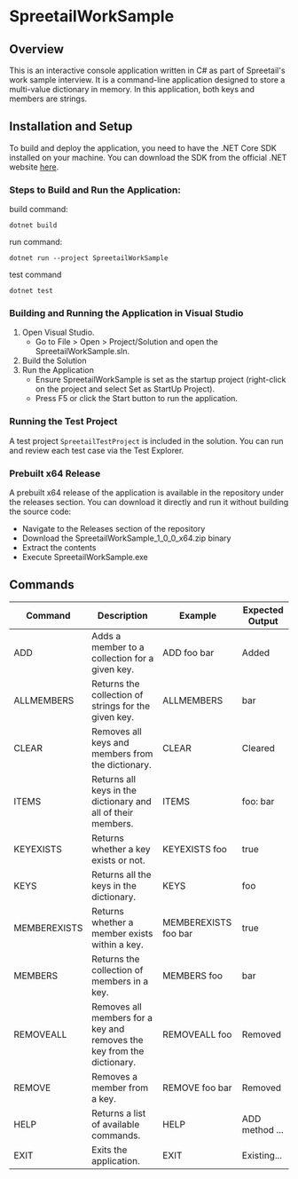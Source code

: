 # SpreetailWorkSample

## Overview
This is an interactive console application written in C# as part of Spreetail's work sample interview. It is a command-line application designed to store a multi-value dictionary in memory. In this application, both keys and members are strings.

## Installation and Setup

To build and deploy the application, you need to have the .NET Core SDK installed on your machine. You can download the SDK from the official .NET website [here](https://dotnet.microsoft.com/download).


### Steps to Build and Run the Application:

build command:
```
dotnet build
```

run command:
```
dotnet run --project SpreetailWorkSample
```

test command
```
dotnet test
```

### Building and Running the Application in Visual Studio

1. Open Visual Studio.
   - Go to File > Open > Project/Solution and open the SpreetailWorkSample.sln.
2. Build the Solution
3. Run the Application
   - Ensure SpreetailWorkSample is set as the startup project (right-click on the project and select Set as StartUp Project).
   - Press F5 or click the Start button to run the application.

### Running the Test Project
A test project `SpreetailTestProject` is included in the solution. You can run and review each test case via the Test Explorer.


### Prebuilt x64 Release
A prebuilt x64 release of the application is available in the repository under the releases section. You can download it directly and run it without building the source code:

- Navigate to the Releases section of the repository
- Download the SpreetailWorkSample_1_0_0_x64.zip binary
- Extract the contents
- Execute SpreetailWorkSample.exe



## Commands

| Command      | Description                                                            | Example              | Expected Output |
| ------------ | ---------------------------------------------------------------------- | -------------------- | --------------- |
| ADD          | Adds a member to a collection for a given key.                         | ADD foo bar          | Added           |
| ALLMEMBERS   | Returns the collection of strings for the given key.                   | ALLMEMBERS           | bar             |
| CLEAR        | Removes all keys and members from the dictionary.                      | CLEAR                | Cleared         |
| ITEMS        | Returns all keys in the dictionary and all of their members.           | ITEMS                | foo: bar        |
| KEYEXISTS    | Returns whether a key exists or not.                                   | KEYEXISTS foo        | true            |
| KEYS         | Returns all the keys in the dictionary.                                | KEYS                 | foo             |
| MEMBEREXISTS | Returns whether a member exists within a key.                          | MEMBEREXISTS foo bar | true            |
| MEMBERS      | Returns the collection of members in a key.                            | MEMBERS foo          | bar             |
| REMOVEALL    | Removes all members for a key and removes the key from the dictionary. | REMOVEALL foo        | Removed         |
| REMOVE       | Removes a member from a key.                                           | REMOVE foo bar       | Removed         |
| HELP         | Returns a list of available commands.                                  | HELP                 | ADD method ...  |
| EXIT         | Exits the application.                                                 | EXIT                 | Existing...     |
